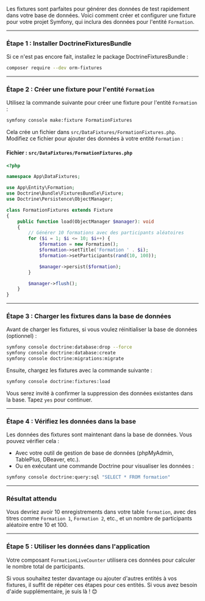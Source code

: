 Les fixtures sont parfaites pour générer des données de test rapidement dans votre base de données. Voici comment créer et configurer une fixture pour votre projet Symfony, qui inclura des données pour l'entité `Formation`.

---

### Étape 1 : Installer DoctrineFixturesBundle

Si ce n'est pas encore fait, installez le package DoctrineFixturesBundle :

```bash
composer require --dev orm-fixtures
```

---

### Étape 2 : Créer une fixture pour l'entité `Formation`

Utilisez la commande suivante pour créer une fixture pour l'entité `Formation` :

```bash
symfony console make:fixture FormationFixtures
```

Cela crée un fichier dans `src/DataFixtures/FormationFixtures.php`. Modifiez ce fichier pour ajouter des données à votre entité `Formation` :

#### Fichier : `src/DataFixtures/FormationFixtures.php`

```php
<?php

namespace App\DataFixtures;

use App\Entity\Formation;
use Doctrine\Bundle\FixturesBundle\Fixture;
use Doctrine\Persistence\ObjectManager;

class FormationFixtures extends Fixture
{
    public function load(ObjectManager $manager): void
    {
        // Générer 10 formations avec des participants aléatoires
        for ($i = 1; $i <= 10; $i++) {
            $formation = new Formation();
            $formation->setTitle('Formation ' . $i);
            $formation->setParticipants(rand(10, 100));

            $manager->persist($formation);
        }

        $manager->flush();
    }
}
```

---

### Étape 3 : Charger les fixtures dans la base de données

Avant de charger les fixtures, si vous voulez réinitialiser la base de données (optionnel) :

```bash
symfony console doctrine:database:drop --force
symfony console doctrine:database:create
symfony console doctrine:migrations:migrate
```

Ensuite, chargez les fixtures avec la commande suivante :

```bash
symfony console doctrine:fixtures:load
```

Vous serez invité à confirmer la suppression des données existantes dans la base. Tapez `yes` pour continuer.

---

### Étape 4 : Vérifiez les données dans la base

Les données des fixtures sont maintenant dans la base de données. Vous pouvez vérifier cela :

- Avec votre outil de gestion de base de données (phpMyAdmin, TablePlus, DBeaver, etc.).
- Ou en exécutant une commande Doctrine pour visualiser les données :

```bash
symfony console doctrine:query:sql "SELECT * FROM formation"
```

---

### Résultat attendu

Vous devriez avoir 10 enregistrements dans votre table `formation`, avec des titres comme `Formation 1`, `Formation 2`, etc., et un nombre de participants aléatoire entre 10 et 100.

---

### Étape 5 : Utiliser les données dans l'application

Votre composant `FormationLiveCounter` utilisera ces données pour calculer le nombre total de participants.

Si vous souhaitez tester davantage ou ajouter d'autres entités à vos fixtures, il suffit de répéter ces étapes pour ces entités. Si vous avez besoin d'aide supplémentaire, je suis là ! 😊